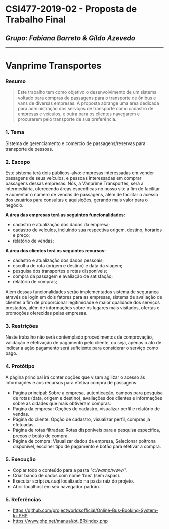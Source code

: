 # **CSI477-2019-02 - Proposta de Trabalho Final**
## *Grupo: Fabiana Barreto & Gildo Azevedo*

--------------

# **Vanprime Transportes**

### Resumo

> Este trabalho tem como objetivo o desenvolvimento de um sistema voltado para compras de passagens para o transporte de ônibus e vans de diversas empresas. A proposta abrange uma área dedicada para administração dos serviços de transporte como cadastro de empresas e veículos, e outra para os clientes navegarem e procurarem pelo transporte de sua preferência.

### 1. Tema

Sistema de gerenciamento e comércio de passagens/reservas para transporte de pessoas.

### 2. Escopo

Este sistema terá dois públicos-alvo: empresas interessadas em vender passagens de seus veículos, e pessoas interessadas em comprar passagens dessas empresas. Nós, a Vanprime Transportes, será a intermediária, oferecendo áreas específicas no nosso site a fim de facilitar e aumentar o número de vendas de passagens, além de facilitar o acesso dos usuários para consultas e aquisições, gerando mais valor para o negócio.

**A área das empresas terá as seguintes funcionalidades:**
+ cadastro e atualização dos dados da empresa;
+ cadastro de veículos, incluindo sua respectiva origem, destino, horários e preço;
+ relatório de vendas;

**A área dos clientes terá os seguintes recursos:**
+ cadastro e atualização dos dados pessoais;
+ escolha de rota (origem e destino) e data da viagem;
+ pesquisa dos transportes e rotas disponíveis;
+ compra da passagem e avaliação de satisfação;
+ relatório de compras;

Além dessas funcionalidades serão implementados sistema de segurança através de login em dois fatores para as empresas, sistema de avaliação de clientes a fim de proporcionar legitimidade e maior qualidade dos serviços prestados, além de informações sobre os lugares mais visitados, ofertas e promoções oferecidas pelas empresas.

### 3. Restrições

Neste trabalho não será contemplado procedimentos de comprovação, validação e efetivação de pagamento pelo cliente, ou seja, apenas o ato de indicar a ação pagamento será suficiente para considerar o serviço como pago.

### 4. Protótipo

A página principal irá conter opções que visam agilizar o acesso às informações e aos recursos para efetiva compra de passagens.
* Página principal: Sobre a empresa, autenticação, campos para pesquisa de rotas (data, origem e destino), avaliações dos clientes e informações sobre as cidades que mais obtiveram compras.
* Página da empresa: Opções de cadastro, visualizar perfil e relatório de vendas.
* Página do cliente: Opção de cadastro, visualizar perfil, compras já efetuadas.
* Página de rotas filtradas: Rotas disponíveis para a pesquisa específica, preços e botão de compra.
* Página de compra: Visualizar dados da empresa, Selecionar poltrona disponível, escolher tipo de pagamento e botão para efetivar a compra.

### 5. Execução
* Copiar todo o conteúdo para a pasta _"c:/wamp/www/"_.
* Criar banco de dados com nome 'bus' (sem aspas).
* Executar script _bus.sql_ localizado na pasta raíz do projeto.
* Abrir localhost em seu navegador padrão.

### 5. Referências
* https://github.com/projectworldsofficial/Online-Bus-Booking-System-In-PHP
* https://www.php.net/manual/pt_BR/index.php
